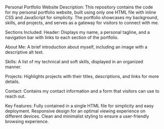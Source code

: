 Personal Portfolio Website
Description:
This repository contains the code for my personal portfolio website, built using only one HTML file with inline CSS and JavaScript for simplicity. The portfolio showcases my background, skills, and projects, and serves as a gateway for visitors to connect with me.


Sections Included:
Header: Displays my name, a personal tagline, and a navigation bar with links to each section of the portfolio.

About Me: A brief introduction about myself, including an image with a descriptive alt text.

Skills: A list of my technical and soft skills, displayed in an organized manner.

Projects: Highlights projects with their titles, descriptions, and links for more details.

Contact: Contains my contact information and a form that visitors can use to reach out.


Key Features:
Fully contained in a single HTML file for simplicity and easy deployment.
Responsive design for an optimal viewing experience on different devices.
Clean and minimalist styling to ensure a user-friendly browsing experience.
